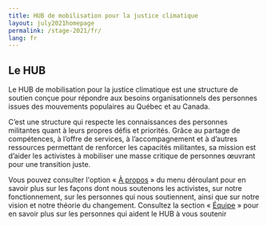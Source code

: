 ```yaml
---
title: HUB de mobilisation pour la justice climatique
layout: july2021homepage
permalink: /stage-2021/fr/
lang: fr
---
```

## Le HUB

Le HUB de mobilisation pour la justice climatique est une structure de soutien conçue pour répondre aux besoins organisationnels des personnes issues des mouvements populaires au Québec et au Canada.

C’est une structure qui respecte les connaissances des personnes militantes quant à leurs propres défis et priorités. Grâce au partage de compétences, à l’offre de services, à l’accompagnement et à d’autres ressources permettant de renforcer les capacités militantes, sa mission est d’aider les activistes à mobiliser une masse critique de personnes œuvrant pour une transition juste.

Vous pouvez consulter l'option « [À propos](/stage-2021/fr/a-propos/) » du menu déroulant pour en savoir plus sur les façons dont nous soutenons les activistes, sur notre fonctionnement, sur les personnes qui nous soutiennent, ainsi que sur notre vision et notre théorie du changement. Consultez la section « [Équipe](/stage-2021/fr/equipe/) » pour en savoir plus sur les personnes qui aident le HUB à vous soutenir